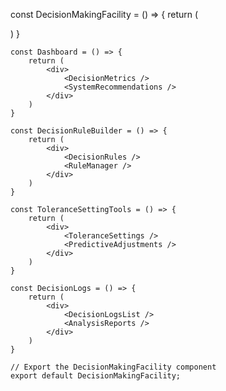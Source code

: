const DecisionMakingFacility = () => {
        return (
            <div>
                <Dashboard />
                <DecisionRuleBuilder />
                <ToleranceSettingTools />
                <DecisionLogs />
            </div>
        )
    }

    const Dashboard = () => {
        return (
            <div>
                <DecisionMetrics />
                <SystemRecommendations />
            </div>
        )
    }

    const DecisionRuleBuilder = () => {
        return (
            <div>
                <DecisionRules />
                <RuleManager />
            </div>
        )
    }

    const ToleranceSettingTools = () => {
        return (
            <div>
                <ToleranceSettings />
                <PredictiveAdjustments />
            </div>
        )
    }

    const DecisionLogs = () => {
        return (
            <div>
                <DecisionLogsList />
                <AnalysisReports />
            </div>
        )
    }

    // Export the DecisionMakingFacility component
    export default DecisionMakingFacility;